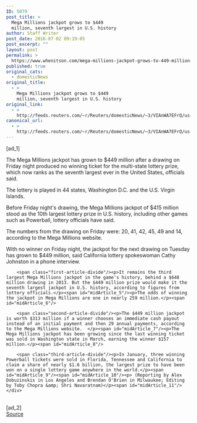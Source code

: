 ```yaml
---
ID: 5079
post_title: >
  Mega Millions jackpot grows to $449
  million, seventh largest in U.S. history
author: Staff Writer
post_date: 2016-07-02 09:19:05
post_excerpt: ""
layout: post
permalink: >
  https://www.whenitson.com/mega-millions-jackpot-grows-to-449-million-seventh-largest-in-u-s-history/
published: true
original_cats:
  - domesticNews
original_title:
  - >
    Mega Millions jackpot grows to $449
    million, seventh largest in U.S. history
original_link:
  - >
    http://feeds.reuters.com/~r/Reuters/domesticNews/~3/VIAnWA7EFrQ/us-usa-megamillions-idUSKCN0ZH4DX
canonical_url:
  - >
    http://feeds.reuters.com/~r/Reuters/domesticNews/~3/VIAnWA7EFrQ/us-usa-megamillions-idUSKCN0ZH4DX
---
```

 [ad_1]
<br><div id="articleText">
<span id="midArticle_start"/>

<span class="focusParagraph" readability="6"><p><span class="articleLocatio&lt;/span&gt;n">The Mega Millions jackpot has grown to $449 million after a drawing on Friday night produced no winning ticket for the multi-state lottery prize, which now ranks as the seventh largest ever in the United States, officials said.</span></p></span><span id="midArticle_0"/><p>The lottery is played in 44 states, Washington D.C. and the U.S. Virgin Islands. </p><span id="midArticle_1"/><p>Before Friday night's drawing, the Mega Millions jackpot of $415 million stood as the 10th largest lottery prize in U.S. history, including other games such as Powerball, lottery officials have said. </p><span id="midArticle_2"/><p>The numbers from the drawing on Friday were: 20, 41, 42, 45, 49 and 14, according to the Mega Millions website.</p><span id="midArticle_3"/><p>With no winner on Friday night, the jackpot for the next drawing on Tuesday has grown to $449 million, said California lottery spokeswoman Cathy Johnston in a phone interview.</p><span id="midArticle_4"/>
        
        <span class="first-article-divide"/><p>It remains the third largest Mega Millions jackpot in the game's history, behind a $648 million drawing in 2013. But the $449 million prize would make it the seventh largest jackpot in U.S. history, according to figures from lottery officials.</p><span id="midArticle_5"/><p>The odds of winning the jackpot in Mega Millions are one in nearly 259 million.</p><span id="midArticle_6"/>
        
        <span class="second-article-divide"/><p>The $449 million jackpot is worth $313 million if a winner chooses an immediate cash payout instead of an initial payment and then 29 annual payments, according to the Mega Millions website.  </p><span id="midArticle_7"/><p>The Mega Millions jackpot has been growing since the last winning ticket was sold in Washington state in March, earning the winner $157 million.</p><span id="midArticle_8"/>
        
        <span class="third-article-divide"/><p>In January, three winning Powerball tickets were sold in Florida, Tennessee and California to claim a share of nearly $1.6 billion, the largest prize to have been won on a single lottery game anywhere in the world.</p><span id="midArticle_9"/><span id="midArticle_10"/><p> (Reporting by Alex Dobuzinskis in Los Angeles and Brendan O'Brien in Milwaukee; Editing by Toby Chopra &amp; Shri Navaratnam)</p><span id="midArticle_11"/></div>
<br>[ad_2]
<br><a href="http://feeds.reuters.com/~r/Reuters/domesticNews/~3/VIAnWA7EFrQ/us-usa-megamillions-idUSKCN0ZH4DX">Source </a>